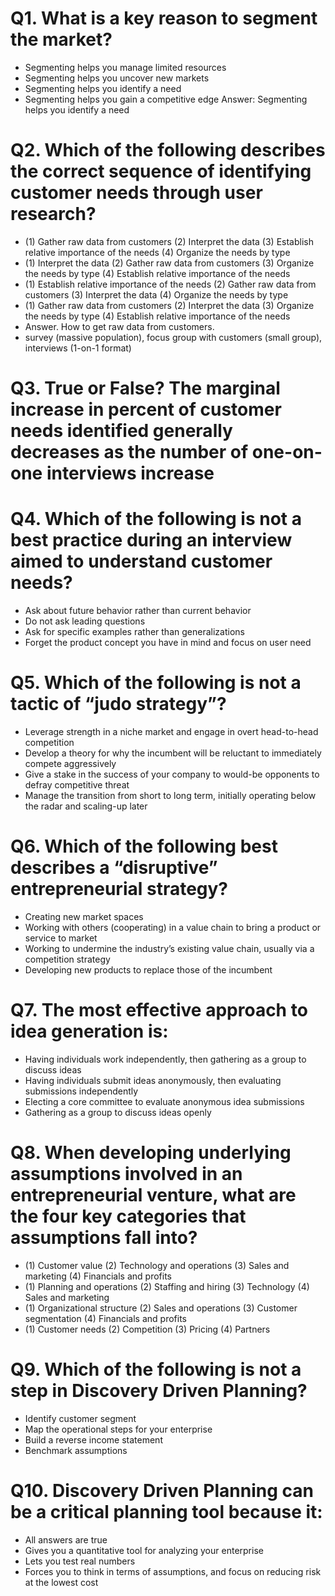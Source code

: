 # Q1. What is a key reason to segment the market?
- Segmenting helps you manage limited resources
- Segmenting helps you uncover new markets
- Segmenting helps you identify a need
- Segmenting helps you gain a competitive edge
Answer: Segmenting helps you identify a need

# Q2. Which of the following describes the correct sequence of identifying customer needs through user research?
- (1) Gather raw data from customers (2) Interpret the data (3) Establish relative importance of the needs (4) Organize the needs by type
- (1) Interpret the data (2) Gather raw data from customers (3) Organize the needs by type (4) Establish relative importance of the needs
- (1) Establish relative importance of the needs (2) Gather raw data from customers (3) Interpret the data (4) Organize the needs by type
- (1) Gather raw data from customers (2) Interpret the data (3) Organize the needs by type (4) Establish relative importance of the needs
- Answer.
How to get raw data from customers.
- survey (massive population), focus group with customers (small group), interviews (1-on-1 format)


# Q3. True or False? The marginal increase in percent of customer needs identified generally decreases as the number of one-on-one interviews increase

# Q4. Which of the following is not a best practice during an interview aimed to understand customer needs?
- Ask about future behavior rather than current behavior
- Do not ask leading questions
- Ask for specific examples rather than generalizations
- Forget the product concept you have in mind and focus on user need

# Q5. Which of the following is not a tactic of “judo strategy”?
- Leverage strength in a niche market and engage in overt head-to-head competition
- Develop a theory for why the incumbent will be reluctant to immediately compete aggressively
- Give a stake in the success of your company to would-be opponents to defray competitive threat
- Manage the transition from short to long term, initially operating below the radar and scaling-up later

# Q6. Which of the following best describes a “disruptive” entrepreneurial strategy?
- Creating new market spaces
- Working with others (cooperating) in a value chain to bring a product or service to market
- Working to undermine the industry’s existing value chain, usually via a competition strategy
- Developing new products to replace those of the incumbent

# Q7. The most effective approach to idea generation is:
- Having individuals work independently, then gathering as a group to discuss ideas
- Having individuals submit ideas anonymously, then evaluating submissions independently
- Electing a core committee to evaluate anonymous idea submissions
- Gathering as a group to discuss ideas openly

# Q8. When developing underlying assumptions involved in an entrepreneurial venture, what are the four key categories that assumptions fall into?
- (1) Customer value (2) Technology and operations (3) Sales and marketing (4) Financials and profits
- (1) Planning and operations (2) Staffing and hiring (3) Technology (4) Sales and marketing
- (1) Organizational structure (2) Sales and operations (3) Customer segmentation (4) Financials and profits
- (1) Customer needs (2) Competition (3) Pricing (4) Partners

# Q9. Which of the following is not a step in Discovery Driven Planning?
- Identify customer segment
- Map the operational steps for your enterprise
- Build a reverse income statement
- Benchmark assumptions

# Q10. Discovery Driven Planning can be a critical planning tool because it:
- All answers are true
- Gives you a quantitative tool for analyzing your enterprise
- Lets you test real numbers
- Forces you to think in terms of assumptions, and focus on reducing risk at the lowest cost
